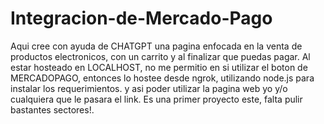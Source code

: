 # Integracion-de-Mercado-Pago
Aqui cree con ayuda de CHATGPT una pagina enfocada en la venta de productos electronicos, con un carrito y al finalizar que puedas pagar.
Al estar hosteado en LOCALHOST, no me permitio en si utilizar el boton de MERCADOPAGO, entonces lo hostee desde ngrok, utilizando node.js para instalar los requerimientos.
y asi poder utilizar la pagina web yo y/o cualquiera que le pasara el link. Es una primer proyecto este, falta pulir bastantes sectores!.
